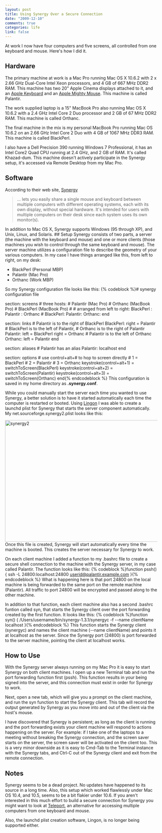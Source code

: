 ```yaml
--- 
layout: post
title: Using Synergy Over a Secure Connection
date: "2009-12-10"
comments: true
categories: life
link: false
---
```

At work I now have four computers and five screens, all controlled from one keyboard and mouse. Here's how I did it.
## Hardware
The primary machine at work is a Mac Pro running Mac OS X 10.6.2 with 2 x 2.66 GHz Dual-Core Intel Xeon processors, and 4 GB of 667 MHz DDR2 RAM. This machine has two 20" Apple Cinema displays attached to it, and an <a title="Apple Keyboard" href="http://store.apple.com/us/product/MB110LL/A?fnode=MTY1NDA1Mg&amp;mco=MjE0Njk1Ng" target="_blank">Apple Keyboard</a> and an <a title="Apple Mighty Mouse" href="http://store.apple.com/us/product/MB112LL/A?fnode=MTY1NDA1Mg&amp;mco=MzE3MDA2Mw" target="_blank">Apple Mighty Mouse</a>. This machine is called Palantir.

The work supplied laptop is a 15" MacBook Pro also running Mac OS X 10.6.2 with a 2.4 GHz Intel Core 2 Duo processor and 2 GB of 67 MHz DDR2 RAM. This machine is called Orthanc.

The final machine in the mix is my personal MacBook Pro running Mac OS 10.6.2 on an 2.66 GHz Intel Core 2 Duo with 4 GB of 1067 MHz DDR3 RAM. This machine is called BlackPerl.

I also have a Dell Precision 390 running Windows 7 Professional, it has an Intel Core2 Quad CPU running at 2.4 GHz, and 2 GB of RAM. It's called Khazad-dum. This machine doesn't actively participate in the Synergy setup, it's accessed via Remote Desktop from my Mac Pro.
## Software
According to their web site, <a title="Synergy" href="http://synergy2.sourceforge.net/" target="_blank">Synergy</a>
<blockquote>... lets you easily share a single mouse and keyboard between multiple computers with different operating systems, each with its own display, without special hardware. It's intended for users with multiple computers on their desk since each system uses its own monitor(s).</blockquote>
In addition to Mac OS X, Synergy supports Windows (95 through XP), and Unix, Linux, and Solaris.
## Setup
Synergy consists of two parts, a server (the machine with the keyboard and mouse) and one or more clients (those machines you wish to control through the same keyboard and mouse). The server machine utilizes a configuration file to describe the geometry of your various computers. In my case I have things arranged like this, from left to right, on my desk:
<ul>
	<li>BlackPerl (Personal MBP)</li>
	<li>Palantir (Mac Pro)</li>
	<li>Orthanc (Work MBP)</li>
</ul>
So my Synergy configuration file looks like this:
{% codeblock %}# synergy configuration file

section: screens
	# three hosts:
	#	Palantir (Mac Pro)
	# 	Orthanc (MacBook Pro)
	#	BlackPerl (MacBook Pro)
	#
	# arranged from left to right: BlackPerl : Palantir : Orthanc
	#
	BlackPerl:
	Palantir:
	Orthanc:
end

section: links
	# Palantir is to the right of BlackPerl
	BlackPerl:
		right = Palantir
	# BlackPerl is to the left of Palantir,
	# Orthanc is to the right of Palantir
	Palantir:
		left = BlackPerl
		right = Orthanc
	# Palantir is to the left of Orthanc
	Orthanc:
		left = Palantir
end

section: aliases
	# Palantir has an alias
	Palantir:
		localhost
end

section: options
	# use control+alt+# to hop to screen directly
	# 1 = BlackPerl
	# 2 = Palantir
	# 3 = Orthanc
	keystroke(control+alt+1) = switchToScreen(BlackPerl)
	keystroke(control+alt+2) = switchToScreen(Palantir)
	keystroke(control+alt+3) = switchToScreen(Orthanc)
end{% endcodeblock %}
This configuration is saved in my home directory as <strong>.synergy.conf</strong>.

While you could manually start the server each time you wanted to use Synergy, a better solution is to have it started automatically each time the computer is restarted or booted. Using <a title="Lingon from Sourceforge" href="http://sourceforge.net/projects/lingon/files/" target="_blank">Lingon</a> I was able to create a launchd plist for Synergy that starts the server component automatically. My net.sourceforge.synergy2.plist looks like this:

<img class="aligncenter size-full wp-image-2197" title="synergy2" src="http://zanshin.net/images/synergy2.png" alt="synergy2" width="554" height="401" />Once this file is created, Synergy will start automatically every time the machine is booted. This creates the server necessary for Synergy to work.

On each client machine I added a function to my .bashrc file to create a secure shell connection to the machine with the Synergy server, in my case called Palantir. The function looks like this:
{% codeblock %}function pssh() { ssh -L 24800:localhost:24800 userid@palantir.example.com }{% endcodeblock %}
What is happening here is that port 24800 on the local machine is being forwarded to the same port on the remote machine (Palantir). All traffic to port 24800 will be encrypted and passed along to the other machine.

In addition to that function, each client machine also has a second .bashrc funtion called syn, that starts the Synergy client over the port forwarding created by the first function. It looks like this:
{% codeblock %}function syn() { /Users/username/bin/synergy-1.3.1/synergyc -f --name clientName localhost }{% endcodeblock %}
This function starts the Synergy client (synergyc) and names the client machine (--name clientName) and points it at localhost as the server. Since the Synergy port (24800) is port forwarded to the server machine, pointing the client at localhost works.
## How to Use
With the Synergy server always running on my Mac Pro it is easy to start Synergy on both client machines. I open up a new Terminal tab and run the port forwarding function first (pssh). This function results in your being signed into the server, and this connection must exist in order for Synergy to work.

Next, open a new tab, which will give you a prompt on the client machine, and run the syn function to start the Synergy client. This tab will record the output generated by Synergy as you move into and out of the client via the host's mouse.

I have discovered that Synergy is persistent; as long as the client is running and the port forwarding exists your client machine will respond to actions happening on the server. For example: if I take one of the laptops to a meeting without breaking the Synergy connection, and the screen saver starts on the server, the screen saver will be activated on the client too. This is a very minor downside as it is easy to Cmd-Tab to the Terminal instance with the Synergy tabs, and Ctrl-C out of the Synergy client and exit from the remote connection.
## Notes
Synergy seems to be a dead project. No updates have happened to its source in a long time. Also, this setup which worked flawlessly under Mac OS 10.4, and 10.5, seems to be a bit flakier under 10.6. If you aren't interested in this much effort to build a secure connection for Synergy you might want to look at <a title="Teleport" href="http://abyssoft.com/software/teleport/" target="_blank">Teleport</a>, an alternative for accessing multiple computers from one keyboard and mouse.

Also, the launchd plist creation software, Lingon, is no longer being supported either.
